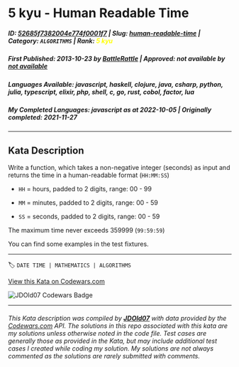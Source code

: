 # 5 kyu - Human Readable Time

##### **ID**: [52685f7382004e774f0001f7](https://www.codewars.com/kata/52685f7382004e774f0001f7) | **Slug**: [human-readable-time](https://www.codewars.com/kata/52685f7382004e774f0001f7) | **Category**: `ALGORITHMS` | **Rank**: <span style="color:yellow">5 kyu</span>

##### **First Published**: 2013-10-23 ***by*** [BattleRattle](https://www.codewars.com/users/BattleRattle) | **Approved**: *not available* ***by*** [*not available*](*https://www.codewars.com*)

##### **Languages Available**: javascript, haskell, clojure, java, csharp, python, julia, typescript, elixir, php, shell, c, go, rust, cobol, factor, lua

##### **My Completed Languages**: javascript ***as at*** 2022-10-05 | **Originally completed**: 2021-11-27

---

## Kata Description


Write a function, which takes a non-negative integer (seconds) as input and returns the time in a human-readable format (`HH:MM:SS`)



* `HH` = hours, padded to 2 digits, range: 00 - 99

* `MM` = minutes, padded to 2 digits, range: 00 - 59

* `SS` = seconds, padded to 2 digits, range: 00 - 59



The maximum time never exceeds 359999 (`99:59:59`)



You can find some examples in the test fixtures.

---


🏷 `DATE TIME | MATHEMATICS | ALGORITHMS`


[View this Kata on Codewars.com](https://www.codewars.com/kata/52685f7382004e774f0001f7)

![](https://www.codewars.com/users/jdold07/badges/large "JDOld07 Codewars Badge")

---

###### *This Kata description was compiled by [**JDOld07**](https://tpstech.dev) with data provided by the [Codewars.com](https://www.codewars.com) API.  The solutions in this repo associated with this kata are my solutions unless otherwise noted in the code file.  Test cases are generally those as provided in the Kata, but may include additional test cases I created while coding my solution.  My solutions are not always commented as the solutions are rarely submitted with comments.*
